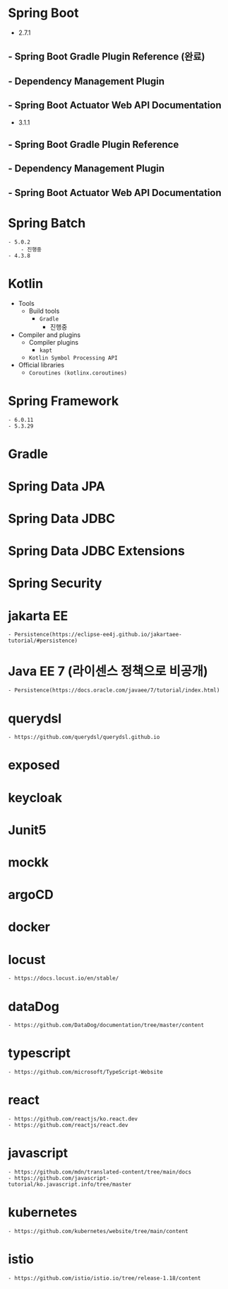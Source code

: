 # Spring Boot
- 2.7.1
## - Spring Boot Gradle Plugin Reference (완료)
## - Dependency Management Plugin
## - Spring Boot Actuator Web API Documentation
- 3.1.1
## - Spring Boot Gradle Plugin Reference
## - Dependency Management Plugin
## - Spring Boot Actuator Web API Documentation
# Spring Batch
    - 5.0.2
        - 진행중
    - 4.3.8
# Kotlin
- Tools
    - Build tools
        - `Gradle`
            - 진행중
- Compiler and plugins 
    - Compiler plugins 
        - `kapt`
    - `Kotlin Symbol Processing API`
- Official libraries
    - `Coroutines (kotlinx.coroutines)`
# Spring Framework
    - 6.0.11
    - 5.3.29
# Gradle
# Spring Data JPA
# Spring Data JDBC
# Spring Data JDBC Extensions
# Spring Security
# jakarta EE
    - Persistence(https://eclipse-ee4j.github.io/jakartaee-tutorial/#persistence)
# Java EE 7 (라이센스 정책으로 비공개)
    - Persistence(https://docs.oracle.com/javaee/7/tutorial/index.html)
# querydsl
    - https://github.com/querydsl/querydsl.github.io
# exposed
# keycloak
# Junit5
# mockk
# argoCD
# docker
# locust
    - https://docs.locust.io/en/stable/
# dataDog
    - https://github.com/DataDog/documentation/tree/master/content
# typescript
    - https://github.com/microsoft/TypeScript-Website
# react
    - https://github.com/reactjs/ko.react.dev
    - https://github.com/reactjs/react.dev
# javascript
    - https://github.com/mdn/translated-content/tree/main/docs
    - https://github.com/javascript-tutorial/ko.javascript.info/tree/master
# kubernetes
    - https://github.com/kubernetes/website/tree/main/content 
# istio
    - https://github.com/istio/istio.io/tree/release-1.18/content
